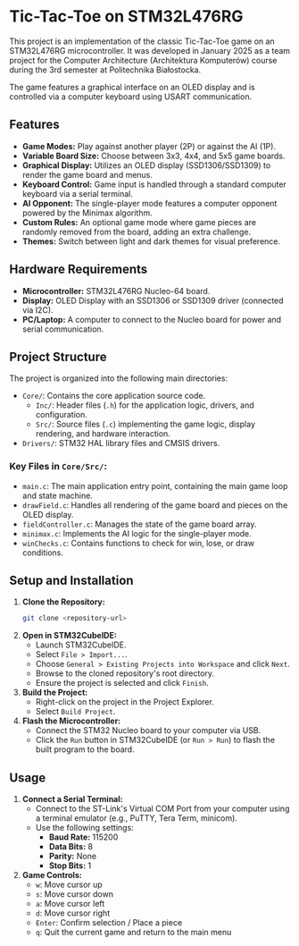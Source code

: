 # Tic-Tac-Toe on STM32L476RG

This project is an implementation of the classic Tic-Tac-Toe game on an STM32L476RG microcontroller. It was developed in January 2025 as a team project for the Computer Architecture (Architektura Komputerów) course during the 3rd semester at Politechnika Białostocka.

The game features a graphical interface on an OLED display and is controlled via a computer keyboard using USART communication.

## Features

-   **Game Modes:** Play against another player (2P) or against the AI (1P).
-   **Variable Board Size:** Choose between 3x3, 4x4, and 5x5 game boards.
-   **Graphical Display:** Utilizes an OLED display (SSD1306/SSD1309) to render the game board and menus.
-   **Keyboard Control:** Game input is handled through a standard computer keyboard via a serial terminal.
-   **AI Opponent:** The single-player mode features a computer opponent powered by the Minimax algorithm.
-   **Custom Rules:** An optional game mode where game pieces are randomly removed from the board, adding an extra challenge.
-   **Themes:** Switch between light and dark themes for visual preference.

## Hardware Requirements

-   **Microcontroller:** STM32L476RG Nucleo-64 board.
-   **Display:** OLED Display with an SSD1306 or SSD1309 driver (connected via I2C).
-   **PC/Laptop:** A computer to connect to the Nucleo board for power and serial communication.

## Project Structure

The project is organized into the following main directories:

-   `Core/`: Contains the core application source code.
    -   `Inc/`: Header files (`.h`) for the application logic, drivers, and configuration.
    -   `Src/`: Source files (`.c`) implementing the game logic, display rendering, and hardware interaction.
-   `Drivers/`: STM32 HAL library files and CMSIS drivers.

### Key Files in `Core/Src/`:
-   `main.c`: The main application entry point, containing the main game loop and state machine.
-   `drawField.c`: Handles all rendering of the game board and pieces on the OLED display.
-   `fieldController.c`: Manages the state of the game board array.
-   `minimax.c`: Implements the AI logic for the single-player mode.
-   `winChecks.c`: Contains functions to check for win, lose, or draw conditions.

## Setup and Installation

1.  **Clone the Repository:**
    ```sh
    git clone <repository-url>
    ```
2.  **Open in STM32CubeIDE:**
    -   Launch STM32CubeIDE.
    -   Select `File > Import...`.
    -   Choose `General > Existing Projects into Workspace` and click `Next`.
    -   Browse to the cloned repository's root directory.
    -   Ensure the project is selected and click `Finish`.
3.  **Build the Project:**
    -   Right-click on the project in the Project Explorer.
    -   Select `Build Project`.
4.  **Flash the Microcontroller:**
    -   Connect the STM32 Nucleo board to your computer via USB.
    -   Click the `Run` button in STM32CubeIDE (or `Run > Run`) to flash the built program to the board.

## Usage

1.  **Connect a Serial Terminal:**
    -   Connect to the ST-Link's Virtual COM Port from your computer using a terminal emulator (e.g., PuTTY, Tera Term, minicom).
    -   Use the following settings:
        -   **Baud Rate:** 115200
        -   **Data Bits:** 8
        -   **Parity:** None
        -   **Stop Bits:** 1
2.  **Game Controls:**
    -   `w`: Move cursor up
    -   `s`: Move cursor down
    -   `a`: Move cursor left
    -   `d`: Move cursor right
    -   `Enter`: Confirm selection / Place a piece
    -   `q`: Quit the current game and return to the main menu
